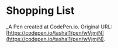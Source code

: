 # Shopping List
 _A Pen created at CodePen.io. Original URL: [https://codepen.io/tashal1/pen/wVjmjN](https://codepen.io/tashal1/pen/wVjmjN).

 